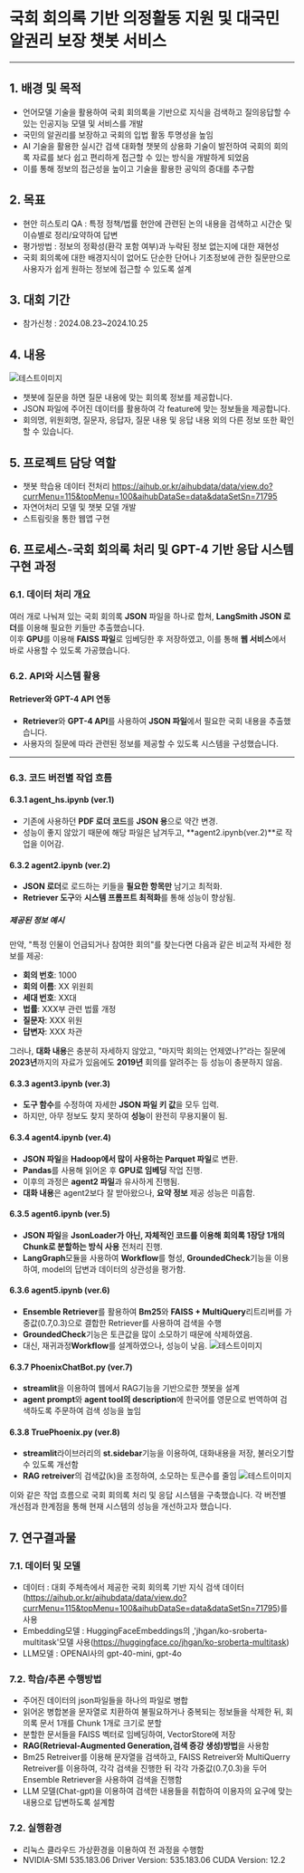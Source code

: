 # 국회 회의록 기반 의정활동 지원 및 대국민 알권리 보장 챗봇 서비스
---
## 1. 배경 및 목적
- 언어모델 기술을 활용하여 국회 회의록을 기반으로 지식을 검색하고 질의응답할 수 있는 인공지능 모델 및 서비스를 개발
- 국민의 알권리를 보장하고 국회의 입법 활동 투명성을 높임
- AI 기술을 활용한 실시간 검색 대화형 챗봇의 상용화 기술이 발전하여 국회의 회의록 자료를 보다 쉽고 편리하게 접근할 수 있는 방식을 개발하게 되었음
- 이를 통해 정보의 접근성을 높이고 기술을 활용한 공익의 증대를 추구함

## 2. 목표
- 현안 히스토리 QA : 특정 정책/법률 현안에 관련된 논의 내용을 검색하고 시간순 및 이슈별로 정리/요약하여 답변
- 평가방법 : 정보의 정확성(환각 포함 여부)과 누락된 정보 없는지에 대한 재현성
- 국회 회의록에 대한 배경지식이 없어도 단순한 단어나 기초정보에 관한 질문만으로 사용자가 쉽게 원하는 정보에 접근할 수 있도록 설계

## 3. 대회 기간
- 참가신청 : 2024.08.23~2024.10.25

## 4. 내용
![테스트이미지](https://github.com/LDC-ai/ChatBot_Project/blob/main/project/chatbot.jpg)
- 챗봇에 질문을 하면 질문 내용에 맞는 회의록 정보를 제공합니다.
- JSON 파일에 주어진 데이터를 활용하여 각 feature에 맞는 정보들을 제공합니다.
- 회의명, 위원회명, 질문자, 응답자, 질문 내용 및 응답 내용 외의 다른 정보 또한 확인할 수 있습니다.

## 5. 프로젝트 담당 역할
- 챗봇 학습용 데이터 전처리
  <https://aihub.or.kr/aihubdata/data/view.do?currMenu=115&topMenu=100&aihubDataSe=data&dataSetSn=71795>
- 자연어처리 모델 및 챗봇 모델 개발
- 스트림릿을 통한 웹앱 구현

## 6. 프로세스-국회 회의록 처리 및 GPT-4 기반 응답 시스템 구현 과정

### 6.1. 데이터 처리 개요

여러 개로 나눠져 있는 국회 회의록 **JSON** 파일을 하나로 합쳐, **LangSmith JSON 로더**를 이용해 필요한 키들만 추출했습니다.  
이후 **GPU**를 이용해 **FAISS 파일**로 임베딩한 후 저장하였고, 이를 통해 **웹 서비스**에서 바로 사용할 수 있도록 가공했습니다.

### 6.2. API와 시스템 활용

#### Retriever와 GPT-4 API 연동
- **Retriever**와 **GPT-4 API**를 사용하여 **JSON 파일**에서 필요한 국회 내용을 추출했습니다.
- 사용자의 질문에 따라 관련된 정보를 제공할 수 있도록 시스템을 구성했습니다.

---

### 6.3. 코드 버전별 작업 흐름

#### 6.3.1 agent_hs.ipynb (ver.1)

- 기존에 사용하던 **PDF 로더 코드**를 **JSON 용**으로 약간 변경.
- 성능이 좋지 않았기 때문에 해당 파일은 남겨두고, **agent2.ipynb(ver.2)**로 작업을 이어감.

#### 6.3.2 agent2.ipynb (ver.2)

- **JSON 로더**로 로드하는 키들을 **필요한 항목만** 남기고 최적화.
- **Retriever 도구**와 **시스템 프롬프트 최적화**를 통해 성능이 향상됨.

##### 제공된 정보 예시

만약, "특정 인물이 언급되거나 참여한 회의"를 찾는다면 다음과 같은 비교적 자세한 정보를 제공:

- **회의 번호**: 1000
- **회의 이름**: XX 위원회
- **세대 번호**: XX대
- **법률**: XXX부 관련 법률 개정
- **질문자**: XXX 위원
- **답변자**: XXX 차관

그러나, **대화 내용**은 충분히 자세하지 않았고, "마지막 회의는 언제였나?"라는 질문에 **2023년**까지의 자료가 있음에도 **2019년** 회의를 알려주는 등 성능이 충분하지 않음.

#### 6.3.3 agent3.ipynb (ver.3)

- **도구 함수**를 수정하여 자세한 **JSON 파일 키 값**을 모두 입력.
- 하지만, 아무 정보도 찾지 못하여 **성능**이 완전히 무용지물이 됨.

#### 6.3.4 agent4.ipynb (ver.4)

- **JSON 파일**을 **Hadoop에서 많이 사용하는 Parquet 파일**로 변환.
- **Pandas**를 사용해 읽어온 후 **GPU로 임베딩** 작업 진행.
- 이후의 과정은 **agent2 파일**과 유사하게 진행됨.
- **대화 내용**은 agent2보다 잘 받아왔으나, **요약 정보** 제공 성능은 미흡함.

#### 6.3.5 agent6.ipynb (ver.5)

- **JSON 파일**을 **JsonLoader가 아닌, 자체적인 코드를 이용해 회의록 1장당 1개의 Chunk로 분할하는 방식 사용** 전처리 진행.
- **LangGraph**모듈을 사용하여 **Workflow**를 형성, **GroundedCheck**기능을 이용하여, model의 답변과 데이터의 상관성을 평가함.

#### 6.3.6 agent5.ipynb (ver.6)

- **Ensemble Retriever**를 활용하여 **Bm25**와 **FAISS + MultiQuery**리트리버를 가중값(0.7,0.3)으로 결합한 Retriever를 사용하여 검색을 수행
-  **GroundedCheck**기능은 토큰값을 많이 소모하기 때문에 삭제하였음.
- 대신, 재귀과정**Workflow**를 설계하였으나, 성능이 낮음.
![테스트이미지](https://github.com/LDC-ai/ChatBot_Project/blob/main/project/workflow.jpg)

#### 6.3.7 PhoenixChatBot.py (ver.7)
- **streamlit**을 이용하여 웹에서 RAG기능을 기반으로한 챗봇을 설계
- **agent prompt**와 **agent tool의 description**에 한국어를 영문으로 번역하여 검색하도록 주문하여 검색 성능을 높임

#### 6.3.8 TruePhoenix.py (ver.8)
- **streamlit**라이브러리의 **st.sidebar**기능을 이용하여, 대화내용을 저장, 불러오기할 수 있도록 개선함
- **RAG retreiver**의 검색값(k)을 조정하여, 소모하는 토큰수를 줄임
![테스트이미지](https://github.com/LDC-ai/ChatBot_Project/blob/main/project/acfd218040b1e444.png)


이와 같은 작업 흐름으로 국회 회의록 처리 및 응답 시스템을 구축했습니다. 각 버전별 개선점과 한계점을 통해 현재 시스템의 성능을 개선하고자 했습니다.


## 7. 연구결과물

### 7.1. 데이터 및 모델
- 데이터 : 대회 주체측에서 제공한 국회 회의록 기반 지식 검색 데이터(https://aihub.or.kr/aihubdata/data/view.do?currMenu=115&topMenu=100&aihubDataSe=data&dataSetSn=71795)를 사용
- Embedding모델 : HuggingFaceEmbeddings의 ,'jhgan/ko-sroberta-multitask'모델 사용(https://huggingface.co/jhgan/ko-sroberta-multitask)
- LLM모델 : OPENAI사의 gpt-40-mini, gpt-4o
 
### 7.2. 학습/추론 수행방법
- 주어진 데이터의 json파일들을 하나의 파일로 병합
- 읽어온 병합본을 문자열로 치환하여 불필요하거나 중복되는 정보들을 삭제한 뒤, 회의록 문서 1개를 Chunk 1개로 크기로 분할
- 분할한 문서들을 FAISS 벡터로 임베딩하여, VectorStore에 저장
- **RAG(Retrieval-Augmented Generation,검색 증강 생성)방법**을 사용함
- Bm25 Retreiver를 이용해 문자열을 검색하고, FAISS Retreiver와 MultiQuerry Retreiver를 이용하여, 각각 검색을 진행한 뒤 각각 가중값(0.7,0.3)을 두어 Ensemble Retriever을 사용하여 검색을 진행함
- LLM 모델(Chat-gpt)을 이용하여 검색한 내용들을 취합하여 이용자의 요구에 맞는 내용으로 답변하도록 설계함

### 7.2. 실행환경
- 리눅스 클라우드 가상환경을 이용하여 전 과정을 수행함
- NVIDIA-SMI 535.183.06  Driver Version: 535.183.06  CUDA Version: 12.2



